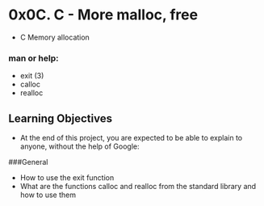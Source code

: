 # 0x0C. C - More malloc, free
* C Memory allocation

### man or help:
* exit (3)
* calloc
* realloc
## Learning Objectives
* At the end of this project, you are expected to be able to explain to anyone, without the help of Google:

###General
* How to use the exit function
* What are the functions calloc and realloc from the standard library and how to use them
